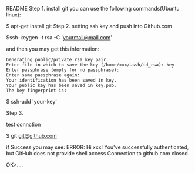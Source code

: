 README
Step 1.
  install git
 you can use the following commands(Ubuntu linux):

  $ apt-get install git
Step 2.
  setting ssh key and push into Github.com

  $ssh-keygen  -t rsa -C 'yourmail@mail.com'

 and then you may get this information:

	Generating public/private rsa key pair.
	Enter file in which to save the key (/home/xxx/.ssh/id_rsa): key
	Enter passphrase (empty for no passphrase): 
	Enter same passphrase again: 
	Your identification has been saved in key.
	Your public key has been saved in key.pub.
	The key fingerprint is:

 
  $ ssh-add 'your-key'

Step 3.

  test connction 
  
  $ git git@github.com

  if Success you may see:
  ERROR: Hi xxx! You've successfully authenticated, but GitHub does not provide shell access
Connection to github.com closed.


OK>....



